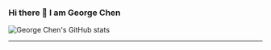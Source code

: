 ### Hi there 👋 I am George Chen
![George Chen's GitHub stats](https://github-readme-stats.vercel.app/api?username=neural022&show_icons=true&theme=tokyonight&hide=contribs,prs)

___________________________________________________________________________

<!--
**neural022/neural022** is a ✨ _special_ ✨ repository because its `README.md` (this file) appears on your GitHub profile.

Here are some ideas to get you started:

- 🔭 I’m currently working on ...
- 🌱 I’m currently learning ...
- 👯 I’m looking to collaborate on ...
- 🤔 I’m looking for help with ...
- 💬 Ask me about ...
- 📫 How to reach me: ...
- 😄 Pronouns: ...
- ⚡ Fun fact: ...
-->
